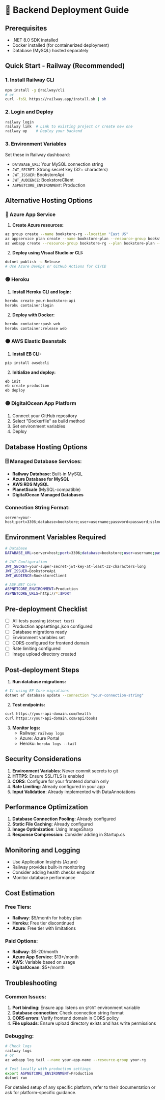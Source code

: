 # 🚀 Backend Deployment Guide

## Prerequisites

-  .NET 8.0 SDK installed
-  Docker installed (for containerized deployment)
-  Database (MySQL) hosted separately

## Quick Start - Railway (Recommended)

### 1. Install Railway CLI

```bash
npm install -g @railway/cli
# or
curl -fsSL https://railway.app/install.sh | sh
```

### 2. Login and Deploy

```bash
railway login
railway link  # Link to existing project or create new one
railway up    # Deploy your backend
```

### 3. Environment Variables

Set these in Railway dashboard:

-  `DATABASE_URL`: Your MySQL connection string
-  `JWT_SECRET`: Strong secret key (32+ characters)
-  `JWT_ISSUER`: BookstoreApi
-  `JWT_AUDIENCE`: BookstoreClient
-  `ASPNETCORE_ENVIRONMENT`: Production

## Alternative Hosting Options

### 🔷 Azure App Service

1. **Create Azure resources:**

```bash
az group create --name bookstore-rg --location "East US"
az appservice plan create --name bookstore-plan --resource-group bookstore-rg --sku B1
az webapp create --resource-group bookstore-rg --plan bookstore-plan --name your-bookstore-api
```

2. **Deploy using Visual Studio or CLI:**

```bash
dotnet publish -c Release
# Use Azure DevOps or GitHub Actions for CI/CD
```

### 🟢 Heroku

1. **Install Heroku CLI and login:**

```bash
heroku create your-bookstore-api
heroku container:login
```

2. **Deploy with Docker:**

```bash
heroku container:push web
heroku container:release web
```

### 🟠 AWS Elastic Beanstalk

1. **Install EB CLI:**

```bash
pip install awsebcli
```

2. **Initialize and deploy:**

```bash
eb init
eb create production
eb deploy
```

### 🟡 DigitalOcean App Platform

1. Connect your GitHub repository
2. Select "Dockerfile" as build method
3. Set environment variables
4. Deploy

## Database Hosting Options

### 🗄️ Managed Database Services:

-  **Railway Database**: Built-in MySQL
-  **Azure Database for MySQL**
-  **AWS RDS MySQL**
-  **PlanetScale** (MySQL-compatible)
-  **DigitalOcean Managed Databases**

### Connection String Format:

```
server=your-host;port=3306;database=bookstore;user=username;password=password;sslmode=required
```

## Environment Variables Required

```bash
# Database
DATABASE_URL=server=host;port=3306;database=bookstore;user=username;password=password

# JWT Configuration
JWT_SECRET=your-super-secret-jwt-key-at-least-32-characters-long
JWT_ISSUER=BookstoreApi
JWT_AUDIENCE=BookstoreClient

# ASP.NET Core
ASPNETCORE_ENVIRONMENT=Production
ASPNETCORE_URLS=http://*:$PORT
```

## Pre-deployment Checklist

-  [ ] All tests passing (`dotnet test`)
-  [ ] Production appsettings.json configured
-  [ ] Database migrations ready
-  [ ] Environment variables set
-  [ ] CORS configured for frontend domain
-  [ ] Rate limiting configured
-  [ ] Image upload directory created

## Post-deployment Steps

1. **Run database migrations:**

```bash
# If using EF Core migrations
dotnet ef database update --connection "your-connection-string"
```

2. **Test endpoints:**

```bash
curl https://your-api-domain.com/health
curl https://your-api-domain.com/api/books
```

3. **Monitor logs:**
   -  Railway: `railway logs`
   -  Azure: Azure Portal
   -  Heroku: `heroku logs --tail`

## Security Considerations

1. **Environment Variables**: Never commit secrets to git
2. **HTTPS**: Ensure SSL/TLS is enabled
3. **CORS**: Configure for your frontend domain only
4. **Rate Limiting**: Already configured in your app
5. **Input Validation**: Already implemented with DataAnnotations

## Performance Optimization

1. **Database Connection Pooling**: Already configured
2. **Static File Caching**: Already configured
3. **Image Optimization**: Using ImageSharp
4. **Response Compression**: Consider adding in Startup.cs

## Monitoring and Logging

-  Use Application Insights (Azure)
-  Railway provides built-in monitoring
-  Consider adding health checks endpoint
-  Monitor database performance

## Cost Estimation

### Free Tiers:

-  **Railway**: $5/month for hobby plan
-  **Heroku**: Free tier discontinued
-  **Azure**: Free tier with limitations

### Paid Options:

-  **Railway**: $5-20/month
-  **Azure App Service**: $13+/month
-  **AWS**: Variable based on usage
-  **DigitalOcean**: $5+/month

## Troubleshooting

### Common Issues:

1. **Port binding**: Ensure app listens on `$PORT` environment variable
2. **Database connection**: Check connection string format
3. **CORS errors**: Verify frontend domain in CORS policy
4. **File uploads**: Ensure upload directory exists and has write permissions

### Debugging:

```bash
# Check logs
railway logs
# or
az webapp log tail --name your-app-name --resource-group your-rg

# Test locally with production settings
export ASPNETCORE_ENVIRONMENT=Production
dotnet run
```

For detailed setup of any specific platform, refer to their documentation or ask
for platform-specific guidance.
